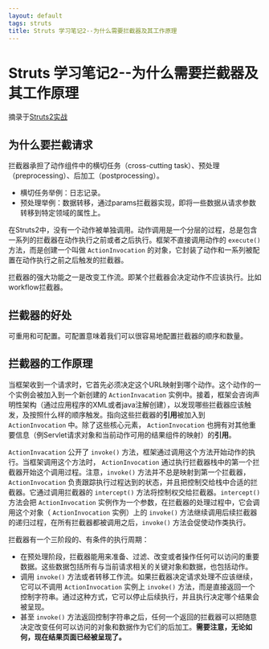 ```yaml
---
layout: default
tags: struts
title: Struts 学习笔记2--为什么需要拦截器及其工作原理
---
```


# Struts 学习笔记2--为什么需要拦截器及其工作原理 #

摘录于[Struts2实战](http://book.douban.com/subject/4225168/)

## 为什么要拦截请求 ##

拦截器承担了动作组件中的横切任务（cross-cutting task）、预处理（preprocessing）、后加工（postprocessing）。

* 横切任务举例：日志记录。
* 预处理举例：数据转移，通过params拦截器实现，即将一些数据从请求参数转移到特定领域的属性上。

在Struts2中，没有一个动作被单独调用。动作调用是一个分层的过程，总是包含一系列的拦截器在动作执行之前或者之后执行。框架不直接调用动作的 `execute()` 方法，而是创建一个叫做 `ActionInvocation` 的对象，它封装了动作和一系列被配置在动作执行之前之后触发的拦截器。

拦截器的强大功能之一是改变工作流。即某个拦截器会决定动作不应该执行。比如workflow拦截器。

## 拦截器的好处 ##

可重用和可配置。可配置意味着我们可以很容易地配置拦截器的顺序和数量。

## 拦截器的工作原理 ##

当框架收到一个请求时，它首先必须决定这个URL映射到哪个动作。这个动作的一个实例会被加入到一个新创建的 `ActionInvacation` 实例中。接着，框架会咨询声明性架构（通过应用程序的XML或者java注解创建），以发现哪些拦截器应该触发，及按照什么样的顺序触发。指向这些拦截器的**引用**被加入到 `ActionInvocation` 中。除了这些核心元素， `ActionInvocation` 也拥有对其他重要信息（例Servlet请求对象和当前动作可用的结果组件的映射）的**引用**。

 `ActionInvacation` 公开了 `invoke()` 方法，框架通过调用这个方法开始动作的执行。当框架调用这个方法时， `ActionInvocation` 通过执行拦截器栈中的第一个拦截器开始这个调用过程。注意，`invoke()` 方法并不总是映射到第一个拦截器，`ActionInvocation` 负责跟踪执行过程达到的状态，并且把控制交给栈中合适的拦截器。它通过调用拦截器的 `intercept()` 方法将控制权交给拦截器。`intercept()` 方法会把 `ActionInvocation` 实例作为一个参数，在拦截器的处理过程中，它会调用这个对象（ `ActionInvocation` 实例）上的 `invoke()` 方法继续调用后续拦截器的递归过程，在所有拦截器都被调用之后，`invoke()` 方法会促使动作类执行。

拦截器有一个三阶段的、有条件的执行周期：

* 在预处理阶段，拦截器能用来准备、过滤、改变或者操作任何可以访问的重要数据。这些数据包括所有与当前请求相关的关键对象和数据，也包括动作。
* 调用 `invoke()` 方法或者转移工作流。如果拦截器决定请求处理不应该继续，它可以不调用 `ActionInvocation` 实例上 `invoke()` 方法，而是直接返回一个控制字符串。通过这种方式，它可以停止后续执行，并且执行决定哪个结果会被呈现。
* 甚至 `invoke()` 方法返回控制字符串之后，任何一个返回的拦截器可以把随意决定改变任何可以访问的对象和数据作为它们的后加工。**需要注意，无论如何，现在结果页面已经被呈现了。**
	
	 
	